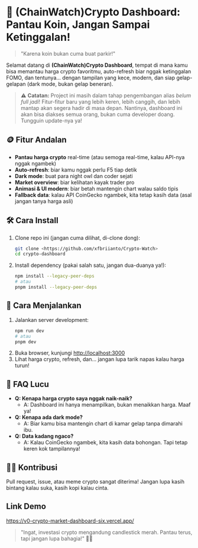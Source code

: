 # 🚀 (ChainWatch)Crypto Dashboard: Pantau Koin, Jangan Sampai Ketinggalan!

> "Karena koin bukan cuma buat parkir!"

Selamat datang di **(ChainWatch)Crypto Dashboard**, tempat di mana kamu bisa memantau harga crypto favoritmu, auto-refresh biar nggak ketinggalan FOMO, dan tentunya... dengan tampilan yang kece, modern, dan siap gelap-gelapan (dark mode, bukan gelap beneran).

> ⚠️ **Catatan:** Project ini masih dalam tahap pengembangan alias *belum full jadi*! Fitur-fitur baru yang lebih keren, lebih canggih, dan lebih mantap akan segera hadir di masa depan. Nantinya, dashboard ini akan bisa diakses semua orang, bukan cuma developer doang. Tungguin update-nya ya!

## 🪙 Fitur Andalan
- **Pantau harga crypto** real-time (atau semoga real-time, kalau API-nya nggak ngambek)
- **Auto-refresh**: biar kamu nggak perlu F5 tiap detik
- **Dark mode**: buat para night owl dan coder sejati
- **Market overview**: biar kelihatan kayak trader pro
- **Animasi & UI modern**: biar betah mantengin chart walau saldo tipis
- **Fallback data**: kalau API CoinGecko ngambek, kita tetap kasih data (asal jangan tanya harga asli)

## 🛠️ Cara Install
1. Clone repo ini (jangan cuma dilihat, di-clone dong):
   ```bash
   git clone <https://github.com/xfbriianto/Crypto-Watch>
   cd crypto-dashboard
   ```
2. Install dependency (pakai salah satu, jangan dua-duanya ya!):
   ```bash
   npm install --legacy-peer-deps
   # atau
   pnpm install --legacy-peer-deps
   ```

## 🏃 Cara Menjalankan
1. Jalankan server development:
   ```bash
   npm run dev
   # atau
   pnpm dev
   ```
2. Buka browser, kunjungi [http://localhost:3000](http://localhost:3000)
3. Lihat harga crypto, refresh, dan... jangan lupa tarik napas kalau harga turun!

## 🤔 FAQ Lucu
- **Q: Kenapa harga crypto saya nggak naik-naik?**
  - A: Dashboard ini hanya menampilkan, bukan menaikkan harga. Maaf ya!
- **Q: Kenapa ada dark mode?**
  - A: Biar kamu bisa mantengin chart di kamar gelap tanpa dimarahi ibu.
- **Q: Data kadang ngaco?**
  - A: Kalau CoinGecko ngambek, kita kasih data bohongan. Tapi tetap keren kok tampilannya!

## 🧑‍💻 Kontribusi
Pull request, issue, atau meme crypto sangat diterima! Jangan lupa kasih bintang kalau suka, kasih kopi kalau cinta.

## Link Demo
https://v0-crypto-market-dashboard-six.vercel.app/

> "Ingat, investasi crypto mengandung candlestick merah. Pantau terus, tapi jangan lupa bahagia!" 🕺💃 
